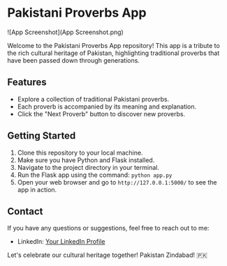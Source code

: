# Pakistani Proverbs App

![App Screenshot](App Screenshot.png)

Welcome to the Pakistani Proverbs App repository! This app is a tribute to the rich cultural heritage of Pakistan, highlighting traditional proverbs that have been passed down through generations.

## Features

- Explore a collection of traditional Pakistani proverbs.
- Each proverb is accompanied by its meaning and explanation.
- Click the "Next Proverb" button to discover new proverbs.

## Getting Started

1. Clone this repository to your local machine.
2. Make sure you have Python and Flask installed.
3. Navigate to the project directory in your terminal.
4. Run the Flask app using the command: `python app.py`
5. Open your web browser and go to `http://127.0.0.1:5000/` to see the app in action.

## Contact

If you have any questions or suggestions, feel free to reach out to me:

- LinkedIn: [Your LinkedIn Profile]([https://www.linkedin.com/in/yourprofile/](https://www.linkedin.com/in/muhammad--ehsan/))

Let's celebrate our cultural heritage together! Pakistan Zindabad! 🇵🇰
